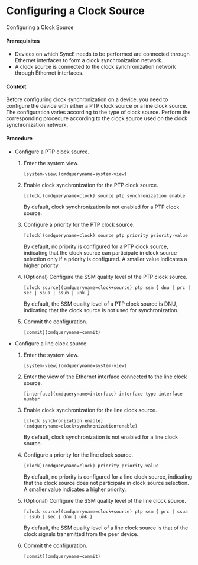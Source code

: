 Configuring a Clock Source
==========================

Configuring a Clock Source

#### Prerequisites

* Devices on which SyncE needs to be performed are connected through Ethernet interfaces to form a clock synchronization network.
* A clock source is connected to the clock synchronization network through Ethernet interfaces.

#### Context

Before configuring clock synchronization on a device, you need to configure the device with either a PTP clock source or a line clock source. The configuration varies according to the type of clock source. Perform the corresponding procedure according to the clock source used on the clock synchronization network.


#### Procedure

* Configure a PTP clock source.
  1. Enter the system view.
     
     
     ```
     [system-view](cmdqueryname=system-view)
     ```
  2. Enable clock synchronization for the PTP clock source.
     
     
     ```
     [clock](cmdqueryname=clock) source ptp synchronization enable
     ```
     
     By default, clock synchronization is not enabled for a PTP clock source.
  3. Configure a priority for the PTP clock source.
     
     
     ```
     [clock](cmdqueryname=clock) source ptp priority priority-value
     ```
     
     By default, no priority is configured for a PTP clock source, indicating that the clock source can participate in clock source selection only if a priority is configured. A smaller value indicates a higher priority.
  4. (Optional) Configure the SSM quality level of the PTP clock source.
     
     
     ```
     [clock source](cmdqueryname=clock+source) ptp ssm { dnu | prc | sec | ssua | ssub | unk }
     ```
     
     By default, the SSM quality level of a PTP clock source is DNU, indicating that the clock source is not used for synchronization.
  5. Commit the configuration.
     
     
     ```
     [commit](cmdqueryname=commit)
     ```
* Configure a line clock source.
  1. Enter the system view.
     
     
     ```
     [system-view](cmdqueryname=system-view)
     ```
  2. Enter the view of the Ethernet interface connected to the line clock source.
     
     
     ```
     [interface](cmdqueryname=interface) interface-type interface-number
     ```
  3. Enable clock synchronization for the line clock source.
     
     
     ```
     [clock synchronization enable](cmdqueryname=clock+synchronization+enable)
     ```
     
     
     
     By default, clock synchronization is not enabled for a line clock source.
  4. Configure a priority for the line clock source.
     
     
     ```
     [clock](cmdqueryname=clock) priority priority-value
     ```
     
     By default, no priority is configured for a line clock source, indicating that the clock source does not participate in clock source selection. A smaller value indicates a higher priority.
  5. (Optional) Configure the SSM quality level of the line clock source.
     
     
     ```
     [clock source](cmdqueryname=clock+source) ptp ssm { prc | ssua | ssub | sec | dnu | unk }
     ```
     
     By default, the SSM quality level of a line clock source is that of the clock signals transmitted from the peer device.
  6. Commit the configuration.
     
     
     ```
     [commit](cmdqueryname=commit)
     ```